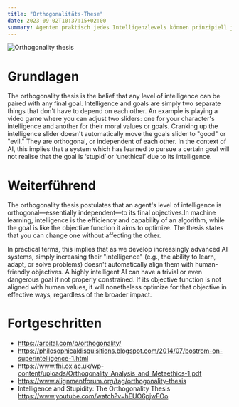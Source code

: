 ```yaml
---
title: "Orthogonalitäts-These"
date: 2023-09-02T10:37:15+02:00
summary: Agenten praktisch jedes Intelligenzlevels können prinzipiell jede Art von Ziel verfolgen.
---
```


![Orthogonality thesis](/orthogonality_thesis.jpg 'Any level of intelligence can in principle pursue any goal. Most importantly, in the bottom right quadrant, we see that even a very advanced AI can care about something very basic such as creating paperclips. It doesn\'t necessarily prefer to pursue "higher" goals such as world peace.')

# Grundlagen

The orthogonality thesis is the belief that any level of intelligence can be 
paired with any final goal. Intelligence and goals are simply two separate things 
that don't have to depend on each other. An example is playing a video game where 
you can adjust two sliders: one for your character's intelligence and another 
for their moral values or goals. Cranking up the intelligence slider doesn't 
automatically move the goals slider to "good" or "evil." They are orthogonal, 
or independent of each other. In the context of AI, this implies that a system 
which has learned to pursue a certain goal will not realise that the goal is 
‘stupid’ or ‘unethical’ due to its intelligence. 

# Weiterführend

The orthogonality thesis postulates that an agent's level of intelligence is orthogonal—essentially independent—to its final objectives.In machine learning, intelligence is the efficiency and capability of an algorithm, while the goal is like the objective function it aims to optimize. The thesis states that you can change one without affecting the other.

In practical terms, this implies that as we develop increasingly advanced AI systems, simply increasing their "intelligence" (e.g., the ability to learn, adapt, or solve problems) doesn't automatically align them with human-friendly objectives. A highly intelligent AI can have a trivial or even dangerous goal if not properly constrained. If its objective function is not aligned with human values, it will nonetheless optimize for that objective in effective ways, regardless of the broader impact.

# Fortgeschritten

- https://arbital.com/p/orthogonality/  
- https://philosophicaldisquisitions.blogspot.com/2014/07/bostrom-on-superintelligence-1.html 
- https://www.fhi.ox.ac.uk/wp-content/uploads/Orthogonality_Analysis_and_Metaethics-1.pdf 
- https://www.alignmentforum.org/tag/orthogonality-thesis 
- Intelligence and Stupidity: The Orthogonality Thesis https://www.youtube.com/watch?v=hEUO6pjwFOo 